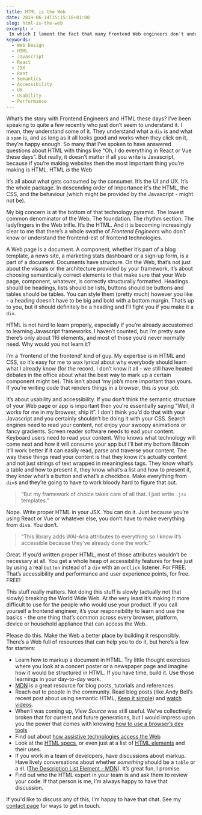 ```yaml
---
title: HTML is the Web
date: 2019-06-14T15:15:18+01:00
slug: html-is-the-web
excerpt: >
 In which I lament the fact that many frontend Web engineers don't understand the end product of their work, HTML.
keywords:
  - Web Design
  - HTML
  - Javascript
  - React
  - JSX
  - Rant
  - Semantics
  - Accessibility
  - UX
  - Usability
  - Performance
---
```


What’s the story with Frontend Engineers and HTML these days? I’ve been speaking to quite a few recently who just don’t seem to understand it. I mean, they understand some of it. They understand what a `div` is and what a `span` is, and as long as it all looks good and works when they click on it, they’re happy enough. So many that I’ve spoken to have answered questions about HTML with things like “Oh, I do everything in React or Vue these days”. But really, it doesn’t matter if all you write is Javascript, because if you’re making websites then the most important thing you’re making is HTML. HTML _is_ the Web

It’s all about what gets consumed by the consumer. It’s the UI and UX. It’s the whole package. In descending order of importance it's the HTML, the CSS, and the behaviour (which might be provided by the Javascript - might not be).

My big concern is at the bottom of that technology pyramid. The lowest common denominator of the Web. The foundation. The rhythm section. The ladyfingers in the Web trifle. It’s the HTML.  And it is becoming increasingly clear to me that there’s a whole swathe of _Frontend Engineers_ who don’t know or understand the frontend-est of frontend technologies.

A Web page is a document. A component, whether it’s part of a blog template, a news site, a marketing stats dashboard or a sign-up form, is a part of a document. Documents have structure. On the Web, that’s not just about the visuals or the architecture provided by your framework, it’s about choosing semantically correct elements to that make sure that your Web page, component, whatever, is correctly structurally formatted. Headings should be headings, lists should be lists, buttons should be buttons and tables should be tables. You can style them (pretty much) however you like - a heading doesn’t have to be big and bold with a bottom margin. That’s up to you, but it should definitely be a heading and I’ll fight you if you make it a `div`.

HTML is not hard to learn properly, especially if you’re already accustomed to learning Javascript frameworks. I haven’t counted, but I’m pretty sure there’s only about 116 elements, and most of those you’d never normally need. Why would you not learn it?

I’m a ‘frontend of the frontend’ kind of guy. My expertise is in HTML and CSS, so it’s easy for me to wax lyrical about why everybody should learn what I already know (for the record, I don’t know it all - we still have heated debates in the office about what the best way to mark up a certain component might be). This isn’t about ‘my job’s more important than yours. If you’re writing code that renders things in a browser, this _is_ your job.

It’s about usability and accessibility. If you don’t think the semantic structure of your Web page or app is important then you’re essentially saying “Well, it works for me in my browser, ship it”. I don’t think you’d do that with your Javascript and you certainly shouldn’t be doing it with your CSS. Search engines need to read your content, not enjoy your swoopy animations or fancy gradients. Screen reader software needs to ead your content. Keyboard users need to read your content. Who knows what technology will come next and how it will consume your app but I’ll bet my bottom Bitcoin it’ll work better if it can easily read, parse and traverse your content. The way these things read your content is that they know it’s actually content and not just strings of text wrapped in meaningless tags. They know what’s a table and how to present it, they know what’s a list and how to present it, they know what’s a button and what’s a checkbox. Make everything from `div`s and they’re going to have to work bloody hard to figure that out.

> “But my framework of choice takes care of all that. I just write `.jsx` templates.”

Nope. Write proper HTML in your JSX. You can do it. Just because you’re using React or Vue or whatever else, you don’t have to make everything from `div`s. You don’t.

> “This library adds WAI-Aria attributes to everything so I know it’s accessible because they’ve already done the work.”

Great. If you’d written proper HTML, most of those attributes wouldn’t be necessary at all. You get a whole heap of accessibility features for free just by using a real `button` instead of a `div` with an `onClick` listener. For FREE. That’s accessibility and performance and user experience points, for free. FREE!

This stuff really matters. Not doing this stuff is slowly (actually not that slowly) breaking the World Wide Web. At the very least it’s making it more difficult to use for the people who would use your product. If you call yourself a frontend engineer, it’s your responsibility to learn and use the basics - the one thing that’s common across every browser, platform, device or household appliance that can access the Web.

Please do this. Make the Web a better place by building it responsibly. There’s a Web full of resources that can help you to do it, but here’s a few for starters:

* Learn how to markup a document in HTML. Try little thought exercises where you look at a concert poster or a newspaper page and imagine how it would be structured in HTML. If you have time, build it. Use those learnings in your day-to-day work.
* [MDN](https://developer.mozilla.org/en-US/docs/Web/HTML) is a great resource for blog posts, tutorials and references.
* Reach out to people in the community. Read blog posts (like Andy Bell’s recent post about using semantic HTML, [Keep it simple](https://andy-bell.design/wrote/keep-it-simple/)) and [watch videos](https://css-tricks.com/video-screencasts/58-html-css-the-very-basics/).
* When I was coming up, *View Source* was still useful. We’ve collectively broken that for current and future generations, but I would impress upon you the power that comes with knowing [how to use a browser’s dev tools](https://developer.mozilla.org/en-US/docs/Learn/Common_questions/What_are_browser_developer_tools)
* Find out about [how assistive technologies access the Web](https://www.smashingmagazine.com/2019/02/accessibility-webinar/)
* Look at the [HTML specs](https://www.w3.org/TR/html52/), or even just at a list of [HTML elements](https://developer.mozilla.org/en-US/docs/Web/HTML/Element) and their uses.
* If you work in a team of developers, have discussions about markup. Have lively conversations about whether _something_ should be a `table` or a `dl`
([The Description List Element - MDN](https://www.w3schools.com/html/html_lists.asp)). It’s great fun, I promise.
* Find out who the HTML expert in your team is and ask them to review your code. If that person is me, I’m always happy to have that discussion.

If you'd like to discuss any of this, I'm happy to have that chat. See my [contact page](https://www.petelambert.com/contact) for ways to get in touch.
